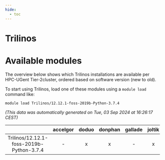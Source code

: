 ```yaml
---
hide:
  - toc
---
```


Trilinos
========

# Available modules


The overview below shows which Trilinos installations are available per HPC-UGent Tier-2cluster, ordered based on software version (new to old).

To start using Trilinos, load one of these modules using a `module load` command like:

```shell
module load Trilinos/12.12.1-foss-2019b-Python-3.7.4
```

*(This data was automatically generated on Tue, 03 Sep 2024 at 16:26:17 CEST)*  

| |accelgor|doduo|donphan|gallade|joltik|shinx|skitty|
| :---: | :---: | :---: | :---: | :---: | :---: | :---: | :---: |
|Trilinos/12.12.1-foss-2019b-Python-3.7.4|-|x|x|-|x|-|x|
